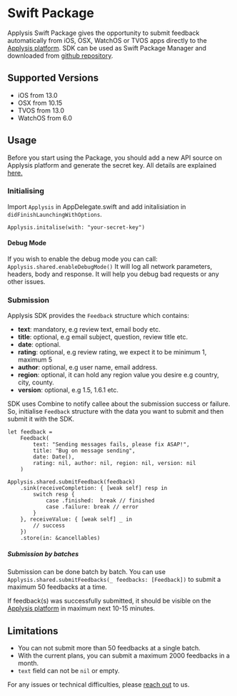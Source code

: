 # Swift Package

Applysis Swift Package gives the opportunity to submit feedback automatically from iOS, OSX, WatchOS or TVOS apps directly to the [Applysis platform](https://app.applysis.io/). SDK can be used as Swift Package Manager and downloaded from [github repository](https://github.com/applysis/applysis-ios-sdk).

## Supported Versions

-   iOS from 13.0
-   OSX from 10.15
-   TVOS from 13.0
-   WatchOS from 6.0

## Usage

Before you start using the Package, you should add a new API source on Applysis platform and generate the secret key. All details are explained [here.](http://docs.applysis.io/)

### Initialising

Import `Applysis` in AppDelegate.swift and add initalisiation in `didFinishLaunchingWithOptions`.

`Applysis.initalise(with: "your-secret-key")`

#### Debug Mode

If you wish to enable the debug mode you can call:
`Applysis.shared.enableDebugMode()`
It will log all network parameters, headers, body and response. It will help you debug bad requests or any other issues.

### Submission

Applysis SDK provides the `Feedback` structure which contains:

-   **text**: mandatory, e.g review text, email body etc.
-   **title**: optional, e.g email subject, question, review title etc.
-   **date**: optional.
-   **rating**: optional, e.g review rating, we expect it to be minimum 1, maximum 5
-   **author**: optional, e.g user name, email address.
-   **region**: optional, it can hold any region value you desire e.g country, city, county.
-   **version**: optional, e.g 1.5, 1.6.1 etc.

SDK uses Combine to notify callee about the submission success or failure. So, initialise `Feedback` structure with the data you want to submit and then submit it with the SDK.

```
let feedback =
    Feedback(
        text: "Sending messages fails, please fix ASAP!",
        title: "Bug on message sending",
        date: Date(),
        rating: nil, author: nil, region: nil, version: nil
    )

Applysis.shared.submitFeedback(feedback)
    .sink(receiveCompletion: { [weak self] resp in
        switch resp {
            case .finished:  break // finished
            case .failure: break // error
        }
    }, receiveValue: { [weak self] _ in
        // success
    })
    .store(in: &cancellables)
```

##### Submission by batches

Submission can be done batch by batch. You can use `Applysis.shared.submitFeedbacks(_ feedbacks: [Feedback])` to submit a maximum 50 feedbacks at a time.

If feedback(s) was successfully submitted, it should be visible on the [Applysis platform](https://app.applysis.io/) in maximum next 10-15 minutes.

## Limitations

-   You can not submit more than 50 feedbacks at a single batch.
-   With the current plans, you can submit a maximum 2000 feedbacks in a month.
-   `text` field can not be `nil` or empty.

For any issues or technical difficulties, please [reach out](mailto:contact@applysis.io) to us.
